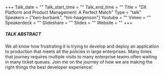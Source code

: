 +++
Talk_date = ""
Talk_start_time = ""
Talk_end_time = ""
Title = "DX Platform and Product Management: A Perfect Match"
Type = "talk"
Speakers = ["ben-burbank", "tim-haagenson"]
Youtube = ""
Vimeo = ""
Speakerdeck = ""
Slideshare = ""
Slides = ""
Website = ""
+++

##### TALK ABSTRACT

We all know how frustrating it is trying to develop and deploy an application to production that meets all the policies in large enterprises. Many times that journey requires multiple visits to many enterprise teams often waiting in many ticket queues. Join me on the journey of how we are making the right things the best developer experience!